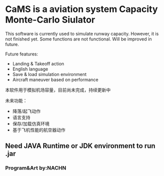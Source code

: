 # CaMS is a aviation system Capacity Monte-Carlo Siulator
This software is currently used to simulate runway capacity.
However, it is not finished yet. Some functions are not functional. Will be improved in future.

Future features:
- Landing & Takeoff action
- English language
- Save & load simulation environment
- Aircraft maneuver based on performance

本软件用于模拟机场容量，目前尚未完成，持续更新中

未来功能：
- 降落/起飞动作
- 语言支持
- 保存/加载仿真环境
- 基于飞机性能的航空器动作

## Need JAVA Runtime or JDK environment to run .jar

### Program&Art by:NACHN
